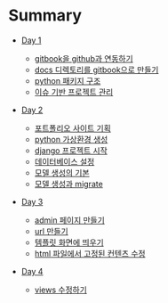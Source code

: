 # Summary

* [Day 1]()
    * [gitbook을 github과 연동하기](chapter-1/gitbook.md)
    * [docs 디렉토리를 gitbook으로 만들기](chapter-1/gitbook_structure.md)
    * [python 패키지 구조](chapter-1/python_package.md)
    * [이슈 기반 프로젝트 관리](chapter-1/project.md)
    
* [Day 2]()
    * [포트폴리오 사이트 기획](chapter-2/planning.md)
    * [python 가상환경 생성](chapter-2/virtualenv.md)
    * [django 프로젝트 시작](chapter-2/django_project.md)
    * [데이터베이스 설정](chapter-2/database.md)
    * [모델 생성의 기본](chapter-2/model.md)
    * [모델 생성과 migrate](chapter-2/model_migrate.md)
    
* [Day 3]()
    * [admin 페이지 만들기](chapter-3/admin.md)
    * [url 만들기](chapter-3/url.md)
    * [템플릿 화면에 띄우기](chapter-3/template.md)
    * [html 파일에서 고정된 컨텐츠 수정](chapter-3/html.md)
    
* [Day 4]()
    * [views 수정하기](chapter-4/view.md)